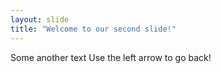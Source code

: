 ```yaml
---
layout: slide
title: "Welcome to our second slide!"
---
```

Some another text
Use the left arrow to go back!
